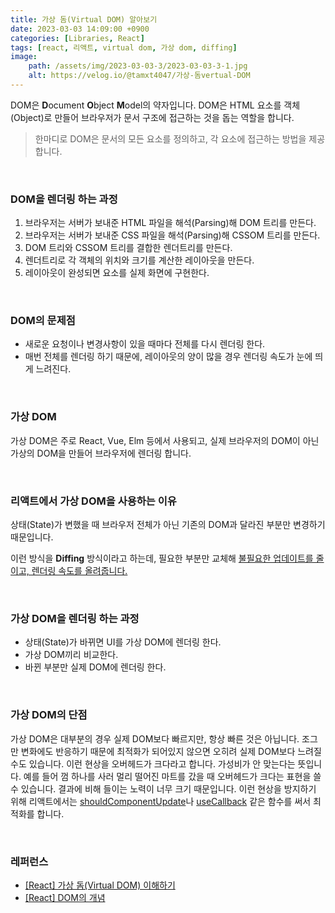 ```yaml
---
title: 가상 돔(Virtual DOM) 알아보기
date: 2023-03-03 14:09:00 +0900
categories: [Libraries, React]
tags: [react, 리액트, virtual dom, 가상 dom, diffing]
image:
    path: /assets/img/2023-03-03-3/2023-03-03-3-1.jpg
    alt: https://velog.io/@tamxt4047/가상-돔vertual-DOM
---
```


DOM은 **D**ocument **O**bject **M**odel의 약자입니다. DOM은 HTML 요소를 객체(Object)로 만들어 브라우저가 문서 구조에 접근하는 것을 돕는 역할을 합니다.

> 한마디로 DOM은 문서의 모든 요소를 정의하고, 각 요소에 접근하는 방법을 제공합니다.

&nbsp;

### DOM을 렌더링 하는 과정

1. 브라우저는 서버가 보내준 HTML 파일을 해석(Parsing)해 DOM 트리를 만든다.
2. 브라우저는 서버가 보내준 CSS 파일을 해석(Parsing)해 CSSOM 트리를 만든다.
3. DOM 트리와 CSSOM 트리를 결합한 렌더트리를 만든다.
4. 렌더트리로 각 객체의 위치와 크기를 계산한 레이아웃을 만든다.
5. 레이아웃이 완성되면 요소를 실제 화면에 구현한다.

&nbsp;

### DOM의 문제점

- 새로운 요청이나 변경사항이 있을 때마다 전체를 다시 렌더링 한다.
- 매번 전체를 렌더링 하기 때문에, 레이아웃의 양이 많을 경우 렌더링 속도가 눈에 띄게 느려진다.

&nbsp;

### 가상 DOM

가상 DOM은 주로 React, Vue, Elm 등에서 사용되고, 실제 브라우저의 DOM이 아닌 가상의 DOM을 만들어 브라우저에 렌더링 합니다.

&nbsp;

### 리액트에서 가상 DOM을 사용하는 이유

상태(State)가 변했을 때 브라우저 전체가 아닌 기존의 DOM과 달라진 부분만 변경하기 때문입니다.

이런 방식을 **Diffing** 방식이라고 하는데, 필요한 부분만 교체해 <u>불필요한 업데이트를 줄이고, 렌더링 속도를 올려줍니다.</u>

&nbsp;

### 가상 DOM을 렌더링 하는 과정

- 상태(State)가 바뀌면 UI를 가상 DOM에 렌더링 한다.
- 가상 DOM끼리 비교한다.
- 바뀐 부분만 실제 DOM에 렌더링 한다.

&nbsp;

### 가상 DOM의 단점

가상 DOM은 대부분의 경우 실제 DOM보다 빠르지만, 항상 빠른 것은 아닙니다. 조그만 변화에도 반응하기 때문에 최적화가 되어있지 않으면 오히려 실제 DOM보다 느려질 수도 있습니다. 이런 현상을 오버헤드가 크다라고 합니다. 가성비가 안 맞는다는 뜻입니다. 예를 들어 껌 하나를 사러 멀리 떨어진 마트를 갔을 때 오버헤드가 크다는 표현을 쓸 수 있습니다. 결과에 비해 들이는 노력이 너무 크기 때문입니다. 이런 현상을 방지하기 위해 리액트에서는 [shouldComponentUpdate](https://ko.legacy.reactjs.org/docs/react-component.html#shouldcomponentupdate)나 [useCallback](https://ko.legacy.reactjs.org/docs/hooks-reference.html#usecallback) 같은 함수를 써서 최적화를 합니다.

&nbsp;

### 레퍼런스

- <a href="https://devbirdfeet.tistory.com/219" target="_blank">[React] 가상 돔(Virtual DOM) 이해하기</a>
- <a href="https://www.tcpschool.com/javascript/js_dom_concept" target="_blank">[React] DOM의 개념</a>